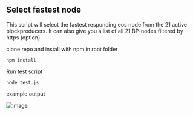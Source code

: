 <h2>Select fastest node</h2>
<p>This script will select the fastest responding eos node from the 21 active blockproducers. It can also give you a list of all 21 BP-nodes filtered by https (option)</p>

clone repo and install with npm in root folder
```
npm install
```
Run test script
```
node test.js
```
example output

![image](https://user-images.githubusercontent.com/5130772/43662889-b85ecf8a-9767-11e8-95bb-47d3a42b3a2a.png)
